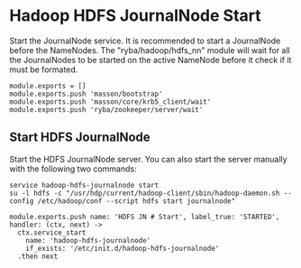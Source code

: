 
# Hadoop HDFS JournalNode Start

Start the JournalNode service. It is recommended to start a JournalNode before the
NameNodes. The "ryba/hadoop/hdfs_nn" module will wait for all the JournalNodes
to be started on the active NameNode before it check if it must be formated.

    module.exports = []
    module.exports.push 'masson/bootstrap'
    module.exports.push 'masson/core/krb5_client/wait'
    module.exports.push 'ryba/zookeeper/server/wait'

## Start HDFS JournalNode

Start the HDFS JournalNode server. You can also start the server manually with
the following two commands:

```
service hadoop-hdfs-journalnode start
su -l hdfs -c "/usr/hdp/current/hadoop-client/sbin/hadoop-daemon.sh --config /etc/hadoop/conf --script hdfs start journalnode"
```

    module.exports.push name: 'HDFS JN # Start', label_true: 'STARTED', handler: (ctx, next) ->
      ctx.service_start
        name: 'hadoop-hdfs-journalnode'
        if_exists: '/etc/init.d/hadoop-hdfs-journalnode'
      .then next
